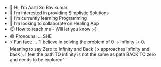 - 👋 Hi, I’m Aarti Sri Ravikumar
- 👀 I’m interested in providing Simplistic Solutions
- 🌱 I’m currently learning Programming
- 💞️ I’m looking to collaborate on Healing App
- 📫 How to reach me - Will let you know ;-)
- 😄 Pronouns: ... SHE
- ⚡ Fun fact: ... "I believe in solving the problem of 0 -> infinity -> 0. Meaning to say Zero to Infinity and Back ( x approaches infinity and back ). I feel the path TO infinity is not the same as path BACK TO zero and needs to be explored"

<!---
aartisr/aartisr is a ✨ special ✨ repository because its `README.md` (this file) appears on your GitHub profile.
You can click the Preview link to take a look at your changes.
--->
